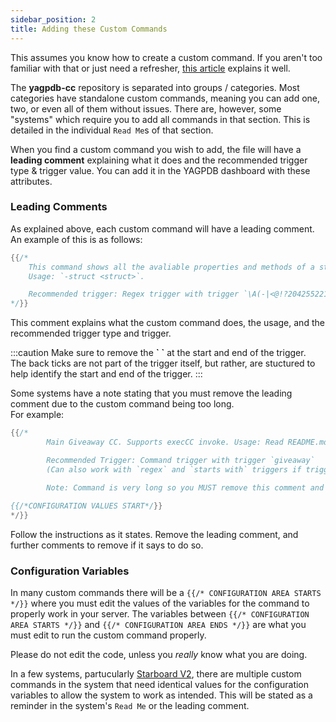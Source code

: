 ```yaml
---
sidebar_position: 2
title: Adding these Custom Commands
---
```


This assumes you know how to create a custom command. If you aren't too familiar with that or just need a refresher, [this article](https://learn.yagpdb.xyz/the-custom-command-interface) explains it well.

The **yagpdb-cc** repository is separated into groups / categories. Most categories have standalone custom commands, meaning you can add one, two, or even all of them without issues. There are, however, some "systems" which require you to add all commands in that section. This is detailed in the individual `Read Me`s of that section.

When you find a custom command you wish to add, the file will have a **leading comment** explaining what it does and the recommended trigger type & trigger value. You can add it in the YAGPDB dashboard with these attributes.

### Leading Comments
As explained above, each custom command will have a leading comment. An example of this is as follows:
```go
{{/*
	This command shows all the avaliable properties and methods of a structure with a link to the Discord docs on that structure.
	Usage: `-struct <struct>`.

	Recommended trigger: Regex trigger with trigger `\A(-|<@!?204255221017214977>\s*)(struct)(ure)?(\s+|\z)`
*/}}
```
This comment explains what the custom command does, the usage, and the recommended trigger type and trigger.

:::caution
Make sure to remove the **\` \`** at the start and end of the trigger.  
The back ticks are not part of the trigger itself, but rather, are stuctured to help identify the start and end of the trigger.
:::

Some systems have a note stating that you must remove the leading comment due to the custom command being too long.  
For example:  
```go
{{/*
        Main Giveaway CC. Supports execCC invoke. Usage: Read README.md

        Recommended Trigger: Command trigger with trigger `giveaway`
        (Can also work with `regex` and `starts with` triggers if triggers are correctly set)

        Note: Command is very long so you MUST remove this comment and the next one after it for it to save properly.
        
{{/*CONFIGURATION VALUES START*/}}
*/}}
```
Follow the instructions as it states. Remove the leading comment, and further comments to remove if it says to do so.

### Configuration Variables
In many custom commands there will be a `{{/* CONFIGURATION AREA STARTS */}}` where you must edit the values of the variables for the command to properly work in your server. The variables between `{{/* CONFIGURATION AREA STARTS */}}` and `{{/* CONFIGURATION AREA ENDS */}}` are what you must edit to run the custom command properly.

Please do not edit the code, unless you *really* know what you are doing.

In a few systems, partucularly [Starboard V2](funccs/starboard/StarboardReadMe), there are multiple custom commands in the system that need identical values for the configuration variables to allow the system to work as intended. This will be stated as a reminder in the system's `Read Me` or the leading comment.
